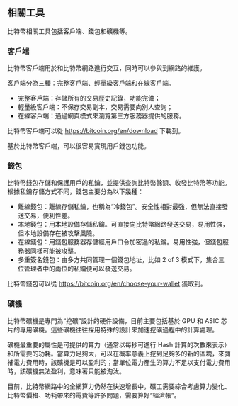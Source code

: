 ## 相關工具

比特幣相關工具包括客戶端、錢包和礦機等。

### 客戶端

比特幣客戶端用於和比特幣網路進行交互，同時可以參與到網路的維護。

客戶端分為三種：完整客戶端、輕量級客戶端和在線客戶端。

* 完整客戶端：存儲所有的交易歷史記錄，功能完備；
* 輕量級客戶端：不保存交易副本，交易需要向別人查詢；
* 在線客戶端：通過網頁模式來瀏覽第三方服務器提供的服務。

比特幣客戶端可以從 https://bitcoin.org/en/download 下載到。

基於比特幣客戶端，可以很容易實現用戶錢包功能。

### 錢包

比特幣錢包存儲和保護用戶的私鑰，並提供查詢比特幣餘額、收發比特幣等功能。根據私鑰存儲方式不同，錢包主要分為以下幾種：

* 離線錢包：離線存儲私鑰，也稱為“冷錢包”。安全性相對最強，但無法直接發送交易，便利性差。
* 本地錢包：用本地設備存儲私鑰。可直接向比特幣網路發送交易，易用性強，但本地設備存在被攻擊風險。
* 在線錢包：用錢包服務器存儲經用戶口令加密過的私鑰。易用性強，但錢包服務器同樣可能被攻擊。
* 多重簽名錢包：由多方共同管理一個錢包地址，比如 2 of 3 模式下，集合三位管理者中的兩位的私鑰便可以發送交易。

比特幣錢包可以從 https://bitcoin.org/en/choose-your-wallet 獲取到。

### 礦機

比特幣礦機是專門為“挖礦”設計的硬件設備，目前主要包括基於 GPU 和 ASIC 芯片的專用礦機。這些礦機往往採用特殊的設計來加速挖礦過程中的計算處理。

礦機最重要的屬性是可提供的算力（通常以每秒可進行 Hash 計算的次數來表示）和所需要的功耗。當算力足夠大，可以在概率意義上挖到足夠多的新的區塊，來彌補電力費用時，該礦機是可以盈利的；當單位電力產生的算力不足以支付電力費用時，該礦機無法盈利，意味著只能被淘汰。

目前，比特幣網路中的全網算力仍然在快速增長中，礦工需要綜合考慮算力變化、比特幣價格、功耗帶來的電費等許多問題，需要算好“經濟帳”。

